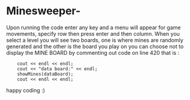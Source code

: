 # Minesweeper-
Upon running the code enter any key and a menu will appear for game movements, specify row then press enter and then column.
When you select a level you will see two boards, one is where mines are randomly generated and the other is the board you play on
you can choose not to display the MINE BOARD by commenting out code on line 420 that is :

		
		cout << endl << endl;
		cout << "data board:" << endl;
		showMines(dataBoard);
		cout << endl << endl;

  happy coding :)
